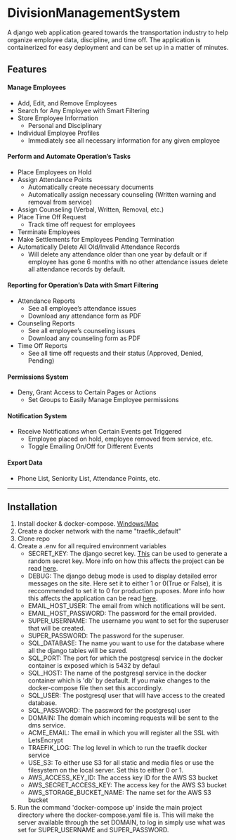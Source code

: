 # DivisionManagementSystem
A django web application geared towards the transportation industry to help organize employee data, discipline, and time off. The application is containerized for easy deployment and can be set up in a matter of minutes.

## Features

#### Manage Employees
- Add, Edit, and Remove Employees
- Search for Any Employee with Smart Filtering
- Store Employee Information
    - Personal and Disciplinary
- Individual Employee Profiles
    - Immediately see all necessary information for any given employee

#### Perform and Automate Operation’s Tasks
- Place Employees on Hold
- Assign Attendance Points
    - Automatically create necessary documents
    - Automatically assign necessary counseling (Written warning and removal from service)
- Assign Counseling (Verbal, Written, Removal, etc.)
- Place Time Off Request
    - Track time off request for employees
- Terminate Employees
- Make Settlements for Employees Pending Termination
- Automatically Delete All Old/Invalid Attendance Records
    - Will delete any attendance older than one year by default or if employee has gone 6 months with no other attendance issues delete all attendance records by default.

#### Reporting for Operation’s Data with Smart Filtering
- Attendance Reports
    - See all employee’s attendance issues
    - Download any attendance form as PDF
- Counseling Reports
    - See all employee’s counseling issues
    - Download any counseling form as PDF
- Time Off Reports
    - See all time off requests and their status (Approved, Denied, Pending)

#### Permissions System
- Deny, Grant Access to Certain Pages or Actions
    - Set Groups to Easily Manage Employee permissions

#### Notification System
- Receive Notifications when Certain Events get Triggered
    - Employee placed on hold, employee removed from service, etc.
    - Toggle Emailing On/Off for Different Events

#### Export Data
- Phone List, Seniority List, Attendance Points, etc.

---
## Installation

1. Install docker & docker-compose. [Windows/Mac](https://www.docker.com/products/docker-desktop)
2. Create a docker network with the name "traefik_default"
2. Clone repo
3. Create a .env for all required environment variables
    - SECRET_KEY: The django secret key. [This](https://djecrety.ir/) can be used to generate a random secret key. More info on how this affects the project can be read [here](https://docs.djangoproject.com/en/3.1/ref/settings/#secret-key).
    - DEBUG: The django debug mode is used to display detailed error messages on the site. Here set it to either 1 or 0(True or False), it is reccommended to set it to 0 for production puposes. More info how this affects the application can be read [here](https://docs.djangoproject.com/en/3.1/ref/settings/#debug).
    - EMAIL_HOST_USER: The email from which notifications will be sent.
    - EMAIL_HOST_PASSWORD: The password for the email provided.
    - SUPER_USERNAME: The username you want to set for the superuser that will be created.
    - SUPER_PASSWORD: The password for the superuser.
    - SQL_DATABASE: The name you want to use for the database where all the django tables will be saved.
    - SQL_PORT: The port for which the postgresql service in the docker container is exposed which is 5432 by defaul
    - SQL_HOST: The name of the postgresql service in the docker container which is 'db' by deafault. If you make changes to the docker-compose file then set this accordingly.
    - SQL_USER: The postgresql user that will have access to the created database.
    - SQL_PASSWORD: The password for the postgresql user
    - DOMAIN: The domain which incoming requests will be sent to the dms service.
    - ACME_EMAIL: The email in which you will register all the SSL with LetsEncrypt
    - TRAEFIK_LOG: The log level in which to run the traefik docker service
    - USE_S3: To either use S3 for all static and media files or use the filesystem on the local server. Set this to either 0 or 1.
    - AWS_ACCESS_KEY_ID: The access key ID for the AWS S3 bucket
    - AWS_SECRET_ACCESS_KEY: The access key for the AWS S3 bucket
    - AWS_STORAGE_BUCKET_NAME: The name set for the AWS S3 bucket
4. Run the command 'docker-compose up' inside the main project directory where the docker-compose.yaml file is. This will make the server available through the set DOMAIN, to log in simply use what was set for SUPER_USERNAME and SUPER_PASSWORD.
